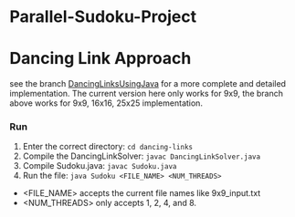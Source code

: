 # Parallel-Sudoku-Project
# Dancing Link Approach

see the branch [DancingLinksUsingJava](https://github.com/johnmichael-kane/Parallelized-Sudoku-Solvers/tree/DancingLinksUsingJava) for a more complete and detailed implementation.
The current version here only works for 9x9, the branch above works for 9x9, 16x16, 25x25 implementation.

### Run
1. Enter the correct directory: `cd dancing-links`
2. Compile the DancingLinkSolver: `javac DancingLinkSolver.java`
3. Compile Sudoku.java: `javac Sudoku.java`
4. Run the file: `java Sudoku <FILE_NAME> <NUM_THREADS>`
- <FILE_NAME> accepts the current file names like 9x9_input.txt
- <NUM_THREADS> only accepts 1, 2, 4, and 8. 
